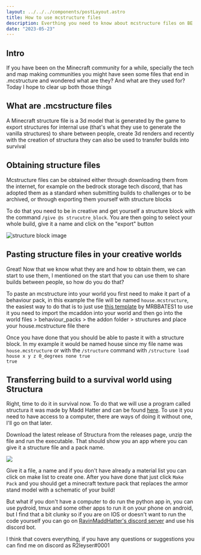 ```yaml
---
layout: ../../../components/postLayout.astro
title: How to use mcstructure files
description: Everthing you need to know about mcstructure files on BE
date: "2023-05-23"
---
```


## Intro

If you have been on the Minecraft community for a while, specially the tech and map making communities you might have seen some files that end in .mcstructure and wondered what are they? And what are they used for? Today I hope to clear up both those things

## What are .mcstructure files

A Minecraft structure file is a 3d model that is generated by the game to export structures for internal use (that's what they use to generate the vanilla structures) to share between people, create 3d renders and recently with the creation of structura they can also be used to transfer builds into survival

## Obtaining structure files

Mcstructure files can be obtained either through downloading them from the internet, for example on the bedrock storage tech discord, that has adopted them as a standard when submitting builds to challenges or to be archived, or through exporting them yourself with structure blocks    

To do that you need to be in creative and get yourself a structure block with the command <code>/give @s strucutre_block</code>. You are then going to select your whole build, give it a name and click on the "export" button

![structure block image](https://cdn.discordapp.com/attachments/523978560793477120/1110665255509557349/image.png)

## Pasting structure files in your creative worlds

Great! Now that we know what they are and how to obtain them, we can start to use them, I mentioned on the start that you can use them to share builds between people, so how do you do that? 

To paste an mcstructure into your world you first need to make it part of a behaviour pack, in this example the file will be named <code>house.mcstructure</code>, the easiest way to do that is to just use <a href="https://github.com/MRBBATES1/StructureImports/raw/main/StructureImports.mcaddon">this template</a> by MRBBATES1 to use it you need to import the mcaddon into your world and then go into the world files > behaviour_packs > the addon folder > structures and place your house.mcstructure file there

Once you have done that you should be able to paste it with a structure block. In my example it would be named <span class="gradient-text">house</span> since my file name was <code>house.mcstructure</code> or with the <code>/structure</code> command with <code>/structure load house x y z 0_degrees none true true</code>

## Transferring build to a survival world using Structura

Right, time to do it in survival now. To do that we will use a program called <span class="gradient-text">structura</span> it was made by Madd Hatter and can be found <a href="https://github.com/RavinMaddHatter/Structura/releases/">here</a>. To use it you need to have access to a computer, there are ways of doing it without one, I'll go on that later.

Download the latest release of Structura from the releases page, unzip the file and run the executable. That should show you an app where you can give it a structure file and a pack name.

![](https://cdn.discordapp.com/attachments/523978560793477120/1110675328084475934/image.png)

Give it a file, a name and if you don't have already a material list you can click on make list to create one. After you have done that just click <code>Make Pack</code> and you should get a minecraft texture pack that replaces the armor stand model with a schematic of your build!

But what if you don't have a computer to do run the python app in, you can use pydroid, tmux and some other apps to run it on your phone on android, but I find that a bit clunky so if you are on IOS or doesn't want to run the code yourself you can go on <a href="https://discord.com/invite/M7MHtUab2r">RavinMaddHatter's discord server</a> and use his discord bot.

I think that covers everything, if you have any questions or suggestions you can find me on discord as <span class="gradient-text">R2leyser#0001</span> 
